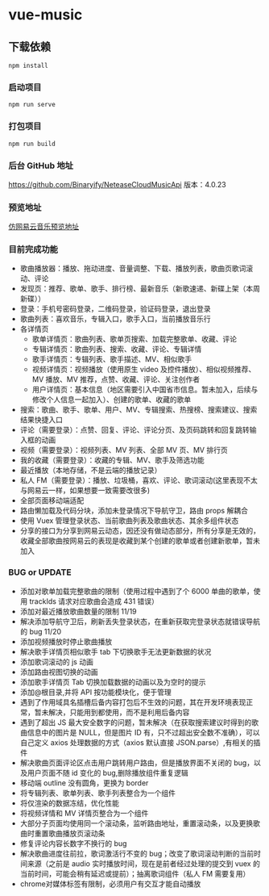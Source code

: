 # vue-music

## 下载依赖

```
npm install
```

### 启动项目

```
npm run serve
```

### 打包项目

```
npm run build
```

### 后台 GitHub 地址

https://github.com/Binaryify/NeteaseCloudMusicApi
版本：4.0.23

### 预览地址

[仿网易云音乐预览地址 ](http://47.102.159.133/)

### 目前完成功能

- 歌曲播放器：播放、拖动进度、音量调整、下载、播放列表，歌曲页歌词滚动、评论
- 发现页：推荐、歌单、歌手、排行榜、最新音乐（新歌速递、新碟上架（本周新碟））
- 登录：手机号密码登录，二维码登录，验证码登录，退出登录
- 歌曲列表：喜欢音乐，专辑入口，歌手入口，当前播放音乐行
- 各详情页
  - 歌单详情页：歌曲列表、歌单页搜索、加载完整歌单、收藏、评论
  - 专辑详情页：歌曲列表、搜索、收藏、评论、专辑详情
  - 歌手详情页：专辑列表、歌手描述、MV、相似歌手
  - 视频详情页：视频播放（使用原生 video 及控件播放）、相似视频推荐、 MV 播放、MV 推荐，点赞、收藏、评论、关注创作者
  - 用户详情页：基本信息（地区需要引入中国省市信息。暂未加入，后续与修改个人信息一起加入）、创建的歌单、收藏的歌单
- 搜索：歌曲、歌手、歌单、用户、MV、专辑搜索、热搜榜、搜索建议、搜索结果快捷入口
- 评论（需要登录）：点赞、回复、评论、评论分页、及页码跳转和回复跳转输入框的动画
- 视频（需要登录）：视频列表、MV 列表、全部 MV 页、MV 排行页
- 我的收藏（需要登录）：收藏的专辑、MV、歌手及筛选功能
- 最近播放（本地存储，不是云端的播放记录）
- 私人 FM（需要登录）：播放、垃圾桶，喜欢、评论、歌词滚动(这里表现不太与网易云一样，如果想要一致需要改很多)
- 全部页面移动端适配
- 路由懒加载及代码分块，添加未登录情况下导航守卫，路由 props 解耦合
- 使用 Vuex 管理登录状态、当前歌曲列表及歌曲状态、其余多组件状态
- 分享的接口为分享到网易云动态，因还没有做动态部分，所有分享是无效的，收藏全部歌曲按网易云的表现是收藏到某个创建的歌单或者创建新歌单，暂未加入

### BUG or UPDATE

- 添加对歌单加载完整歌曲的限制（使用过程中遇到了个 6000 单曲的歌单，使用 trackIds 请求对应歌曲会造成 431 错误）
- 添加对最近播放歌曲数量的限制 11/19
- 解决添加导航守卫后，刷新丢失登录状态，在重新获取完登录状态就错误导航的 bug 11/20
- 添加视频播放时停止歌曲播放
- 解决歌手详情页相似歌手 tab 下切换歌手无法更新数据的状况
- 添加歌词滚动的 js 动画
- 添加路由视图切换的动画
- 添加歌手详情页 Tab 切换加载数据的动画以及为空时的提示
- 添加@根目录,并将 API 按功能模块化，便于管理
- 遇到了作用域具名插槽后备内容打包后不生效的问题，其在开发环境表现正常，暂未解决，只能用到都使用，而不是利用后备内容
- 遇到了超出 JS 最大安全数字的问题，暂未解决（在获取搜索建议时得到的歌曲信息中的图片是 NULL，但是图片 ID 有，只不过超出安全数不准确），可以自己定义 axios 处理数据的方式（axios 默认直接 JSON.parse）,有相关的插件
- 解决歌曲页面评论区点击用户跳转用户路由，但是播放界面不关闭的 bug，以及用户页面不随 id 变化的 bug,删除播放组件重复逻辑
- 移动端 outline 没有圆角，更换为 border
- 将专辑列表、歌单列表、歌手列表整合为一个组件
- 将仅渲染的数据冻结，优化性能
- 将视频详情和 MV 详情页整合为一个组件
- 大部分子页面均使用同一个滚动条，监听路由地址，重置滚动条，以及更换歌曲时重置歌曲播放页滚动条
- 修复评论内容长数字不换行的 bug
- 解决歌曲进度往前拉，歌词激活行不变的 bug；改变了歌词滚动判断的当前时间来源（之前是 audio 实时播放时间，现在是前者经过处理的提交到 vuex 的当前时间，可能会稍有延迟或提前）；抽离歌词组件（私人 FM 需要复用）
- chrome对媒体标签有限制，必须用户有交互才能自动播放
